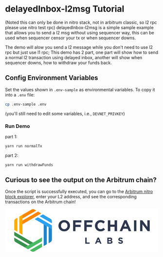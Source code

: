 # delayedInbox-l2msg Tutorial
(Noted this can only be done in nitro stack, not in arbitrum classic, so l2 rpc please use nitro test rpc)
delayedInbox-l2msg is a simple sample example that allows you to send a l2 msg without using sequencer way, this can be used when sequencer censor your tx or when sequencer downs.

The demo will alow you send a l2 message while you don't need to use l2 rpc but just use l1 rpc; This demo has 2 part, one part will show how to send a normal l2 transaction using delayed inbox, another will show when sequencer downs, how to withdraw your funds back.

## Config Environment Variables

Set the values shown in `.env-sample` as environmental variables. To copy it into a `.env` file:

```bash
cp .env-sample .env
```

(you'll still need to edit some variables, i.e., `DEVNET_PRIVKEY`)

### Run Demo

part 1:
```bash
yarn run normalTx
```

part 2:
```bash
yarn run withdrawFunds
```


## Curious to see the output on the Arbitrum chain?

Once the script is successfully executed, you can go to the [Arbitrum nitro block explorer](https://goerli-rollup-explorer.arbitrum.io/), enter your L2 address, and see the corresponding transactions on the Arbitrum chain!

<p align="center"><img src="../../assets/offchain_labs_logo.png" width="600"></p>
